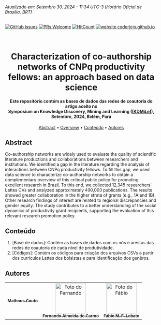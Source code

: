 ###### Atualizado em: Setembro 30, 2024 - 11:34 UTC-3 (Horário Oficial de Brasília, BRT)

[![GitHub issues](https://img.shields.io/github/issues/fabiolobato/SBSI_turismo)](https://github.com/fabiolobato/SBSI_turismo/issues) 
[![PRs Welcome](https://img.shields.io/badge/PRs-welcome-yellow.svg?style=flat-square)](https://github.com/fabiolobato/SBSI_turismo/pulls) 
[![HitCount](https://views.whatilearened.today/views/github/fabiolobato/SBSI_turismo.svg)](https://github.com/fabiolobato/SBSI_turismo) 
[![website coderjojo.github.io](https://img.shields.io/website-up-down-yellow-red/http/coderjojo.github.io/creative-profile-readme.svg)](http://laca-ufopa.com.br/)




<h1 align="center">
  <br>
   Characterization of co-authorship networks of CNPq productivity fellows: an approach based on data science
  <br>
</h1>

<h4 align="center">Este repositório contém as bases de dados das redes de coautoria do artigo aceito no <br> Symposium on Knowledge Discovery, Mining and Learning (<a href="(https://bracis.sbc.org.br/2024/kdmile-2024/)">(KDMiLe)</a>), Setembro, 2024, Belém, Pará</h4>

<p align="center">
  <a href="#abstract">Abstract</a> •
  <a href="#overview">Overview</a> •
  <a href="#conteúdo">Conteúdo</a> •
  <a href="#autores">Autores</a>
</p>

## Abstract

Co-authorship networks are widely used to evaluate the quality of scientific literature productions and collaborations between researchers and institutions. We identified a gap in the literature regarding the analysis of interactions between CNPq productivity fellows. To fill this gap, we used data science to characterize co-authorship networks to obtain a complementary overview of this critical public policy for promoting excellent research in Brazil. To this end, we collected 12,345 researchers' Lattes CVs and analyzed approximately 400,000 publications. The results showed greater collaboration in the higher strata of grants (e.g., 1A and 1B). Other research findings of interest are related to regional discrepancies and gender equity. The study contributes to a better understanding of the social dynamics of productivity grant recipients, supporting the evaluation of this relevant research promotion policy.



## Conteúdo
1. [Base de dados]: Contém as bases de dados com os nós e arestas das redes de coautoria de cada nível de produtividade.
2. [Códigos]: Contém os códigos para criação dos arquivos CSVs a partir dos currículos Lattes dos bolsistas e para identificação dos genêros.

## Autores 
<!-- Gabriele de S. Araújo, Jonathan O. Fernandez, Marcelino S. da Silva, Fábio M.F. Lobato -->
<table>
  <tr>
    <td align="center">
      <a href="https://lattes.cnpq.br/0060847588752899">
        <!--<img src="https://avatars.githubusercontent.com/u/57629887?v=4" width="100px;" alt="Foto do Fernando"/><br> -->
        <sub>
          <b>Matheus Couto</b>
        </sub>
      </a>
    </td>
     <td align="center">
      <a href="http://lattes.cnpq.br/2201818644935012">
        <img src="https://avatars.githubusercontent.com/u/57629887?v=4" width="100px;" alt="Foto do Fernando"/><br>
        <sub>
          <b>Fernando Almeida do Carmo</b>
        </sub>
      </a>
    </td>
    <td align="center">
      <a href="http://lattes.cnpq.br/8320014491229434">
        <img src="https://avatars.githubusercontent.com/u/42838538?s=400&u=2c84a1c1abde336396f4c305bcd713ada6748b31&v=4" width="100px;" alt="Foto do Fábio"/><br>
        <sub>
          <b>Fábio M. F. Lobato</b>
        </sub>
      </a>
    </td>
  </tr>
</table>


